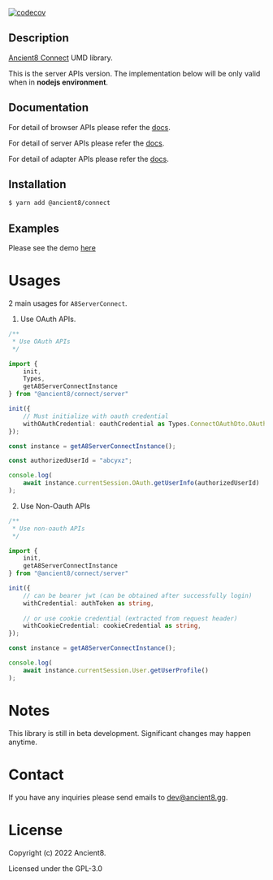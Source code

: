 [![codecov](https://codecov.io/gh/ancient8-dev/a8-id-backend/branch/main/graph/badge.svg?token=IBW28NGP2I)](https://codecov.io/gh/ancient8-dev/a8-id-backend)

## Description

[Ancient8 Connect](https://id.ancient8.gg) UMD library.

This is the server APIs version. The implementation below will be only valid when in **nodejs environment**. 

## Documentation

For detail of browser APIs please refer the [docs](https://docs.ancient8.dev/browser/).

For detail of server APIs please refer the [docs](https://docs.ancient8.dev/server/).

For detail of adapter APIs please refer the [docs](https://docs.ancient8.dev/adapter/).

## Installation

```bash
$ yarn add @ancient8/connect
```

## Examples

Please see the demo [here](https://git.ancient8.gg/ancient8-dev/a8-uid/a8-connect-demo/-/blob/main/vue-nuxt/components/A8Connect.vue#L34)

# Usages

2 main usages for `A8ServerConnect`.

1. Use OAuth APIs.
```ts
/**
 * Use OAuth APIs
 */

import {
    init,
    Types, 
    getA8ServerConnectInstance
} from "@ancient8/connect/server"

init({
    // Must initialize with oauth credential
    withOAuthCredential: oauthCredential as Types.ConnectOAuthDto.OAuthCredential
});

const instance = getA8ServerConnectInstance();

const authorizedUserId = "abcyxz";

console.log(
    await instance.currentSession.OAuth.getUserInfo(authorizedUserId)
);
```

2. Use Non-Oauth APIs
```ts
/**
 * Use non-oauth APIs
 */

import {
    init,
    getA8ServerConnectInstance
} from "@ancient8/connect/server"

init({
    // can be bearer jwt (can be obtained after successfully login)
    withCredential: authToken as string,
    
    // or use cookie credential (extracted from request header)
    withCookieCredential: cookieCredential as string,
});

const instance = getA8ServerConnectInstance();

console.log(
    await instance.currentSession.User.getUserProfile()
);
```

# Notes

This library is still in beta development. Significant changes may happen anytime.

# Contact

If you have any inquiries please send emails to dev@ancient8.gg.

# License

Copyright (c) 2022 Ancient8.

Licensed under the GPL-3.0

